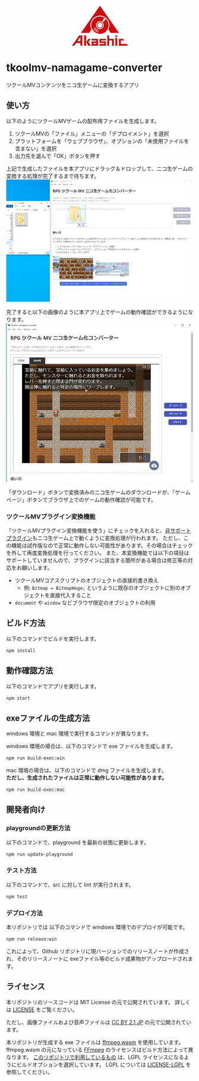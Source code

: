 <p align="center">
<img src="https://github.com/akashic-games/tkoolmv-namagame-converter/blob/main/img/akashic.png"/>
</p>

# tkoolmv-namagame-converter
ツクールMVコンテンツをニコ生ゲームに変換するアプリ

## 使い方
以下のようにツクールMVゲームの配布用ファイルを生成します。
1. ツクールMVの「ファイル」メニューの「デプロイメント」を選択
2. プラットフォームを「ウェブブラウザ」、オプションの「未使用ファイルを含まない」を選択
3. 出力先を選んで「OK」ボタンを押す

上記で生成したファイルを本アプリにドラッグ＆ドロップして、ニコ生ゲームの変換する処理が完了するまで待ちます。
![RPG ツクール MV ニコ生ゲーム化コンバーター1](https://github.com/akashic-games/tkoolmv-namagame-converter/blob/main/img/namagame-converter1.png)

完了すると以下の画像のように本アプリ上でゲームの動作確認ができるようになります。
![RPG ツクール MV ニコ生ゲーム化コンバーター2](https://github.com/akashic-games/tkoolmv-namagame-converter/blob/main/img/namagame-converter2.png)

「ダウンロード」ボタンで変換済みのニコ生ゲームのダウンロードが、「ゲームページ」ボタンでブラウザ上でのゲームの動作確認が可能です。

### ツクールMVプラグイン変換機能
「ツクールMVプラグイン変換機能を使う」にチェックを入れると、[非サポートプラグイン](https://akashic-games.github.io/shin-ichiba/tkool-mv/specification.html#limitations)もニコ生ゲーム上で動くように変換処理が行われます。
ただし、この機能は試作版なので正常に動作しない可能性があります。その場合はチェックを外して再度変換処理を行ってください。
また、本変換機能では以下の項目はサポートしていませんので、プラグインに該当する箇所がある場合は修正等の対応をお願いします。
- ツクールMVコアスクリプトのオブジェクトの直接的書き換え
  - 例: `Bitmap = BitmapHoge;` というように既存のオブジェクトに別のオブジェクトを直接代入すること
- `document` や `window` などブラウザ限定のオブジェクトの利用

## ビルド方法
以下のコマンドでビルドを実行します。

```bash
npm install
```

## 動作確認方法
以下のコマンドでアプリを実行します。

```bash
npm start
```

## exeファイルの生成方法
windows 環境と mac 環境で実行するコマンドが異なります。

windows 環境の場合は、以下のコマンドで exe ファイルを生成します。

```bash
npm run build-exec:win
```

mac 環境の場合は、以下のコマンドで dmg ファイルを生成します。  
**ただし、生成されたファイルは正常に動作しない可能性があります。**

```bash
npm run build-exec:mac
```

## 開発者向け

### playgroundの更新方法
以下のコマンドで、playground を最新の状態に更新します。

```bash
npm run update-playground
```

### テスト方法
以下のコマンドで、src に対して lint が実行されます。

```bash
npm test
```

### デプロイ方法
本リポジトリでは 以下のコマンドで windows 環境でのデプロイが可能です。

```bash
npm run release:win
```

これによって、Github リポジトリに現バージョンでのリリースノートが作成され、そのリリースノートに exeファイル等のビルド成果物がアップロードされます。

## ライセンス

本リポジトリのソースコードは MIT License の元で公開されています。
詳しくは [LICENSE](https://github.com/akashic-games/tkoolmv-namagame-converter/blob/main/LICENSE) をご覧ください。

ただし、画像ファイルおよび音声ファイルは
[CC BY 2.1 JP](https://creativecommons.org/licenses/by/2.1/jp/) の元で公開されています。

本リポジトリが生成する exe ファイルは [ffmpeg.wasm][ffmpeg-wasm] を使用しています。
ffmpeg.wasm の元になっている [FFmpeg][ffmpeg] のライセンスはビルド方法によって異なります。
[このリポジトリで利用しているもの][ffmpeg-wasm-lgpl] は、LGPL ライセンスになるようにビルドオプションを選択しています。
LGPL については [LICENSE-LGPL][lgpl] を参照してください。

[ffmpeg]: https://ffmpeg.org/
[ffmpeg-wasm]: https://github.com/ffmpegwasm/ffmpeg.wasm
[ffmpeg-wasm-lgpl]: https://github.com/akashic-games/namagame-converter-ffmpeg.wasm
[lgpl]: https://github.com/akashic-games/tkoolmv-namagame-converter/blob/main/LICENSE-LGPL
